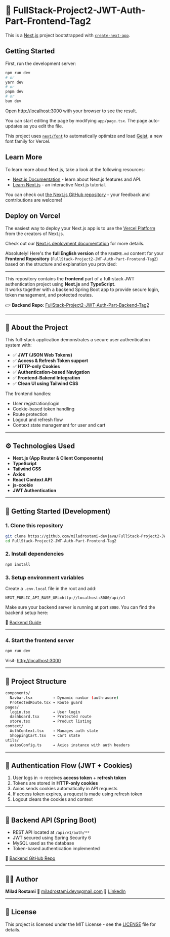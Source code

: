 # 🧩 FullStack-Project2-JWT-Auth-Part-Frontend-Tag2




This is a [Next.js](https://nextjs.org) project bootstrapped with [`create-next-app`](https://nextjs.org/docs/app/api-reference/cli/create-next-app).

## Getting Started

First, run the development server:

```bash
npm run dev
# or
yarn dev
# or
pnpm dev
# or
bun dev
```

Open [http://localhost:3000](http://localhost:3000) with your browser to see the result.

You can start editing the page by modifying `app/page.tsx`. The page auto-updates as you edit the file.

This project uses [`next/font`](https://nextjs.org/docs/app/building-your-application/optimizing/fonts) to automatically optimize and load [Geist](https://vercel.com/font), a new font family for Vercel.

## Learn More

To learn more about Next.js, take a look at the following resources:

- [Next.js Documentation](https://nextjs.org/docs) - learn about Next.js features and API.
- [Learn Next.js](https://nextjs.org/learn) - an interactive Next.js tutorial.

You can check out [the Next.js GitHub repository](https://github.com/vercel/next.js) - your feedback and contributions are welcome!

## Deploy on Vercel

The easiest way to deploy your Next.js app is to use the [Vercel Platform](https://vercel.com/new?utm_medium=default-template&filter=next.js&utm_source=create-next-app&utm_campaign=create-next-app-readme) from the creators of Next.js.

Check out our [Next.js deployment documentation](https://nextjs.org/docs/app/building-your-application/deploying) for more details.



Absolutely! Here's the **full English version** of the `README.md` content for your **Frontend Repository** (`FullStack-Project2-JWT-Auth-Part-Frontend-Tag2`) based on the structure and explanation you provided:

---



This repository contains the **frontend** part of a full-stack JWT authentication project using **Next.js** and **TypeScript**.  
It works together with a backend Spring Boot app to provide secure login, token management, and protected routes.

👉 **Backend Repo**: [FullStack-Project2-JWT-Auth-Part-Backend-Tag2](https://github.com/miladrostami-devjava/FullStack-Project2-JWT-Auth-Part-Backend-Tag2)

---

## 📌 About the Project

This full-stack application demonstrates a secure user authentication system with:

- ✅ **JWT (JSON Web Tokens)**
- ✅ **Access & Refresh Token support**
- ✅ **HTTP-only Cookies**
- ✅ **Authentication-based Navigation**
- ✅ **Frontend-Bakend Integration**
- ✅ **Clean UI using Tailwind CSS**

The frontend handles:

- User registration/login
- Cookie-based token handling
- Route protection
- Logout and refresh flow
- Context state management for user and cart

---

## ⚙️ Technologies Used

- **Next.js (App Router & Client Components)**
- **TypeScript**
- **Tailwind CSS**
- **Axios**
- **React Context API**
- **js-cookie**
- **JWT Authentication**

---

## 🧪 Getting Started (Development)

### 1. Clone this repository

```bash
git clone https://github.com/miladrostami-devjava/FullStack-Project2-JWT-Auth-Part-Frontend-Tag2.git
cd FullStack-Project2-JWT-Auth-Part-Frontend-Tag2
````

### 2. Install dependencies

```bash
npm install
```

### 3. Setup environment variables

Create a `.env.local` file in the root and add:

```env
NEXT_PUBLIC_API_BASE_URL=http://localhost:8080/api/v1
```

Make sure your backend server is running at port `8080`.
You can find the backend setup here:

🔗 [Backend Guide](https://github.com/miladrostami-devjava/FullStack-Project2-JWT-Auth-Part-Backend-Tag2#readme)

---

### 4. Start the frontend server

```bash
npm run dev
```

Visit: [http://localhost:3000](http://localhost:3000)

---

## 🧭 Project Structure

```bash
components/
  Navbar.tsx         → Dynamic navbar (auth-aware)
  ProtectedRoute.tsx → Route guard
pages/
  login.tsx          → User login
  dashboard.tsx      → Protected route
  store.tsx          → Product listing
context/
  AuthContext.tsx    → Manages auth state
  ShoppingCart.tsx   → Cart state
utils/
  axiosConfig.ts     → Axios instance with auth headers
```

---

## 🔐 Authentication Flow (JWT + Cookies)

1. User logs in → receives **access token** + **refresh token**
2. Tokens are stored in **HTTP-only cookies**
3. Axios sends cookies automatically in API requests
4. If access token expires, a request is made using refresh token
5. Logout clears the cookies and context

---

## 🔗 Backend API (Spring Boot)

* REST API located at `/api/v1/auth/**`
* JWT secured using Spring Security 6
* MySQL used as the database
* Token-based authentication implemented

📎 [Backend GitHub Repo](https://github.com/miladrostami-devjava/FullStack-Project2-JWT-Auth-Part-Backend-Tag2)

---

## 👨‍💻 Author

**Milad Rostami**
📧 [miladrostami.dev@gmail.com](mailto:miladrostami.dev@gmail.com)
🔗 [LinkedIn](https://linkedin.com/in/miladrostami-devjava)

---

## 📄 License

This project is licensed under the MIT License - see the [LICENSE](LICENSE) file for details.

